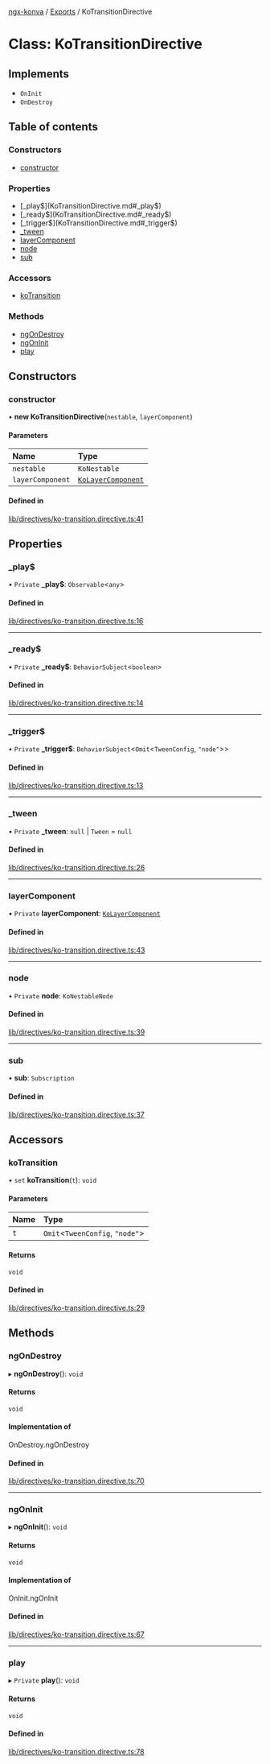 [ngx-konva](../README.md) / [Exports](../modules.md) / KoTransitionDirective

# Class: KoTransitionDirective

## Implements

- `OnInit`
- `OnDestroy`

## Table of contents

### Constructors

- [constructor](KoTransitionDirective.md#constructor)

### Properties

- [\_play$](KoTransitionDirective.md#_play$)
- [\_ready$](KoTransitionDirective.md#_ready$)
- [\_trigger$](KoTransitionDirective.md#_trigger$)
- [\_tween](KoTransitionDirective.md#_tween)
- [layerComponent](KoTransitionDirective.md#layercomponent)
- [node](KoTransitionDirective.md#node)
- [sub](KoTransitionDirective.md#sub)

### Accessors

- [koTransition](KoTransitionDirective.md#kotransition)

### Methods

- [ngOnDestroy](KoTransitionDirective.md#ngondestroy)
- [ngOnInit](KoTransitionDirective.md#ngoninit)
- [play](KoTransitionDirective.md#play)

## Constructors

### constructor

• **new KoTransitionDirective**(`nestable`, `layerComponent`)

#### Parameters

| Name | Type |
| :------ | :------ |
| `nestable` | `KoNestable` |
| `layerComponent` | [`KoLayerComponent`](KoLayerComponent.md) |

#### Defined in

[lib/directives/ko-transition.directive.ts:41](https://github.com/giovanni-bertoncelli/ngx-konva/blob/bb48827/projects/ngx-konva/src/lib/directives/ko-transition.directive.ts#L41)

## Properties

### \_play$

• `Private` **\_play$**: `Observable`<`any`\>

#### Defined in

[lib/directives/ko-transition.directive.ts:16](https://github.com/giovanni-bertoncelli/ngx-konva/blob/bb48827/projects/ngx-konva/src/lib/directives/ko-transition.directive.ts#L16)

___

### \_ready$

• `Private` **\_ready$**: `BehaviorSubject`<`boolean`\>

#### Defined in

[lib/directives/ko-transition.directive.ts:14](https://github.com/giovanni-bertoncelli/ngx-konva/blob/bb48827/projects/ngx-konva/src/lib/directives/ko-transition.directive.ts#L14)

___

### \_trigger$

• `Private` **\_trigger$**: `BehaviorSubject`<`Omit`<`TweenConfig`, ``"node"``\>\>

#### Defined in

[lib/directives/ko-transition.directive.ts:13](https://github.com/giovanni-bertoncelli/ngx-konva/blob/bb48827/projects/ngx-konva/src/lib/directives/ko-transition.directive.ts#L13)

___

### \_tween

• `Private` **\_tween**: ``null`` \| `Tween` = `null`

#### Defined in

[lib/directives/ko-transition.directive.ts:26](https://github.com/giovanni-bertoncelli/ngx-konva/blob/bb48827/projects/ngx-konva/src/lib/directives/ko-transition.directive.ts#L26)

___

### layerComponent

• `Private` **layerComponent**: [`KoLayerComponent`](KoLayerComponent.md)

#### Defined in

[lib/directives/ko-transition.directive.ts:43](https://github.com/giovanni-bertoncelli/ngx-konva/blob/bb48827/projects/ngx-konva/src/lib/directives/ko-transition.directive.ts#L43)

___

### node

• `Private` **node**: `KoNestableNode`

#### Defined in

[lib/directives/ko-transition.directive.ts:39](https://github.com/giovanni-bertoncelli/ngx-konva/blob/bb48827/projects/ngx-konva/src/lib/directives/ko-transition.directive.ts#L39)

___

### sub

• **sub**: `Subscription`

#### Defined in

[lib/directives/ko-transition.directive.ts:37](https://github.com/giovanni-bertoncelli/ngx-konva/blob/bb48827/projects/ngx-konva/src/lib/directives/ko-transition.directive.ts#L37)

## Accessors

### koTransition

• `set` **koTransition**(`t`): `void`

#### Parameters

| Name | Type |
| :------ | :------ |
| `t` | `Omit`<`TweenConfig`, ``"node"``\> |

#### Returns

`void`

#### Defined in

[lib/directives/ko-transition.directive.ts:29](https://github.com/giovanni-bertoncelli/ngx-konva/blob/bb48827/projects/ngx-konva/src/lib/directives/ko-transition.directive.ts#L29)

## Methods

### ngOnDestroy

▸ **ngOnDestroy**(): `void`

#### Returns

`void`

#### Implementation of

OnDestroy.ngOnDestroy

#### Defined in

[lib/directives/ko-transition.directive.ts:70](https://github.com/giovanni-bertoncelli/ngx-konva/blob/bb48827/projects/ngx-konva/src/lib/directives/ko-transition.directive.ts#L70)

___

### ngOnInit

▸ **ngOnInit**(): `void`

#### Returns

`void`

#### Implementation of

OnInit.ngOnInit

#### Defined in

[lib/directives/ko-transition.directive.ts:67](https://github.com/giovanni-bertoncelli/ngx-konva/blob/bb48827/projects/ngx-konva/src/lib/directives/ko-transition.directive.ts#L67)

___

### play

▸ `Private` **play**(): `void`

#### Returns

`void`

#### Defined in

[lib/directives/ko-transition.directive.ts:78](https://github.com/giovanni-bertoncelli/ngx-konva/blob/bb48827/projects/ngx-konva/src/lib/directives/ko-transition.directive.ts#L78)
